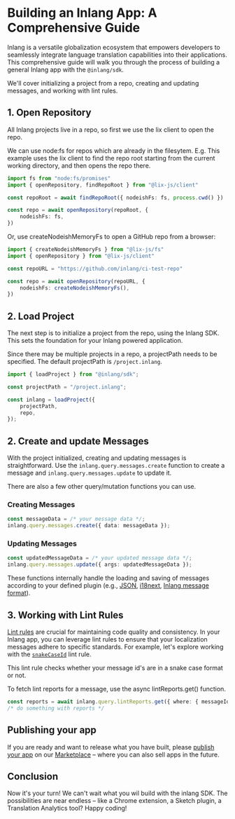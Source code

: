# Building an Inlang App: A Comprehensive Guide

Inlang is a versatile globalization ecosystem that empowers developers to seamlessly integrate language translation capabilities into their applications. This comprehensive guide will walk you through the process of building a general Inlang app with the `@inlang/sdk`. 

We'll cover initializing a project from a repo, creating and updating messages, and working with lint rules.

## 1. Open Repository

All Inlang projects live in a repo, so first we use the lix client to open the repo.

We can use node:fs for repos which are already in the filesytem. E.g. This example uses the lix client to find the repo root starting from the current working directory, and then opens the repo there.

```typescript
import fs from "node:fs/promises"
import { openRepository, findRepoRoot } from "@lix-js/client"

const repoRoot = await findRepoRoot({ nodeishFs: fs, process.cwd() })

const repo = await openRepository(repoRoot, {
    nodeishFs: fs,
})
```

Or, use createNodeishMemoryFs to open a GitHub repo from a browser:

```typescript
import { createNodeishMemoryFs } from "@lix-js/fs"
import { openRepository } from "@lix-js/client"

const repoURL = "https://github.com/inlang/ci-test-repo"

const repo = await openRepository(repoURL, {
    nodeishFs: createNodeishMemoryFs(),
})
```

## 2. Load Project
The next step is to initialize a project from the repo, using the Inlang SDK. This sets the foundation for your Inlang powered application.

Since there may be multiple projects in a repo, a projectPath needs to be specified. The default projectPath is `/project.inlang`.

```typescript
import { loadProject } from "@inlang/sdk";

const projectPath = "/project.inlang";

const inlang = loadProject({
    projectPath,
    repo,
});
```

## 2. Create and update Messages

With the project initialized, creating and updating messages is straightforward. Use the `inlang.query.messages.create` function to create a message and `inlang.query.messages.update` to update it. 

There are also a few other query/mutation functions you can use.

### Creating Messages

```typescript
const messageData = /* your message data */;
inlang.query.messages.create({ data: messageData });
```

### Updating Messages

```typescript
const updatedMessageData = /* your updated message data */;
inlang.query.messages.update({ args: updatedMessageData });
```

These functions internally handle the loading and saving of messages according to your defined plugin (e.g., [JSON](/m/ig84ng0o/plugin-inlang-json), [i18next](/m/3i8bor92/plugin-inlang-i18next), [Inlang message format](/m/reootnfj/plugin-inlang-messageFormat)).

## 3. Working with Lint Rules

[Lint rules](/c/lint-rules) are crucial for maintaining code quality and consistency. In your Inlang app, you can leverage lint rules to ensure that your localization messages adhere to specific standards. For example, let's explore working with the [`snakeCaseId`](/m/gkerinvo/messageLintRule-inlang-snakeCaseId) lint rule.

This lint rule checks whether your message id's are in a snake case format or not.

To fetch lint reports for a message, use the async lintReports.get() function.

```typescript
const reports = await inlang.query.lintReports.get({ where: { messageId: message.id } })
/* do something with reports */
```

## Publishing your app

If you are ready and want to release what you have built, please [publish your app](/documentation/publish-to-marketplace) on our [Marketplace](https://inlang.com) – where you can also sell apps in the future.

## Conclusion

Now it's your turn! We can't wait what you wil build with the inlang SDK. The possibilities are near endless – like a Chrome extension, a Sketch plugin, a Translation Analytics tool? Happy coding! 